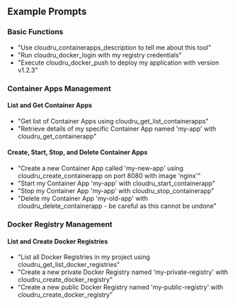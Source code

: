 ## Example Prompts

### Basic Functions

- "Use cloudru_containerapps_description to tell me about this tool"
- "Run cloudru_docker_login with my registry credentials"
- "Execute cloudru_docker_push to deploy my application with version v1.2.3"

### Container Apps Management

#### List and Get Container Apps
- "Get list of Container Apps using cloudru_get_list_containerapps"
- "Retrieve details of my specific Container App named 'my-app' with cloudru_get_containerapp"

#### Create, Start, Stop, and Delete Container Apps
- "Create a new Container App called 'my-new-app' using cloudru_create_containerapp on port 8080 with image 'nginx'"
- "Start my Container App 'my-app' with cloudru_start_containerapp"
- "Stop my Container App 'my-app' with cloudru_stop_containerapp"
- "Delete my Container App 'my-old-app' with cloudru_delete_containerapp - be careful as this cannot be undone"

### Docker Registry Management

#### List and Create Docker Registries
- "List all Docker Registries in my project using cloudru_get_list_docker_registries"
- "Create a new private Docker Registry named 'my-private-registry' with cloudru_create_docker_registry"
- "Create a new public Docker Registry named 'my-public-registry' with cloudru_create_docker_registry"
